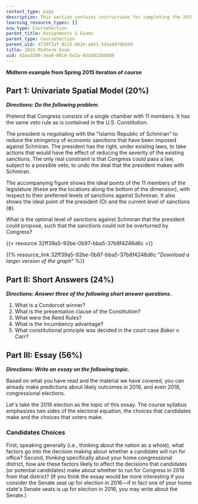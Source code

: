 ```yaml
---
content_type: page
description: This section contains instructions for completing the 2015 midterm.
learning_resource_types: []
ocw_type: CourseSection
parent_title: Assignments & Exams
parent_type: CourseSection
parent_uid: 4739f3af-9c22-b62e-a941-5d1e047d6450
title: 2015 Midterm Exam
uid: 42aa3208-3ea8-08c6-542a-03a1822bdd80
---
```


**Midterm example from Spring 2015 iteration of course**

Part 1: Univariate Spatial Model (20%)
--------------------------------------

**_Directions: Do the following problem_**.

Pretend that Congress consists of a single chamber with 11 members. It has the same veto rule as is contained in the U.S. Constitution.

The president is negotiating with the "Islamic Republic of Schmiran" to reduce the stringency of economic sanctions that have been imposed against Schmiran. The president has the right, under existing laws, to take actions that would have the effect of reducing the severity of the existing sanctions. The only real constraint is that Congress could pass a law, subject to a possible veto, to undo the deal that the president makes with Schmiran.

The accompanying figure shows the ideal points of the 11 members of the legislature (these are the locations along the bottom of the dimension), with respect to their preferred levels of sanctions against Schmiran. It also shows the ideal point of the president (O) and the current level of sanctions (ф).

What is the optimal level of sanctions against Schmiran that the president could propose, such that the sanctions could not be overturned by Congress?

{{< resource 32ff39a5-92be-0b97-bba5-37b8f4246d6c >}}

{{% resource_link 32ff39a5-92be-0b97-bba5-37b8f4246d6c "_Download a larger version of the graph_" %}}

Part II: Short Answers (24%)
----------------------------

**_Directions: Answer three of the following short answer questions_.**

1.  What is a Condorcet winner?
2.  What is the presentation clause of the Constitution?
3.  What were the Reed Rules?
4.  What is the incumbency advantage?
5.  What constitutional principle was decided in the court case _Baker v. Carr_?

Part III: Essay (56%)
---------------------

_**Directions: Write an essay on the following topic.**_

Based on what you have read and the material we have covered, you can already make predictions about likely outcomes in 2016, and even 2018, congressional elections.

Let's take the 2016 election as the topic of this essay. The course syllabus emphasizes two sides of the electoral equation, the choices that candidates make and the choices that voters make.

### Candidates Choices

First, speaking generally (i.e., thinking about the nation as a whole), what factors go into the decision making about whether a candidate will run for office? Second, thinking specifically about your home congressional district, how are these factors likely to affect the decisions that candidates (or potential candidates) make about whether to run for Congress in 2016 from that district? (If you think the essay would be more interesting if you consider the Senate seat up for election in 2016—if in fact one of your home state's Senate seats is up for election in 2016, you may write about the Senate.)